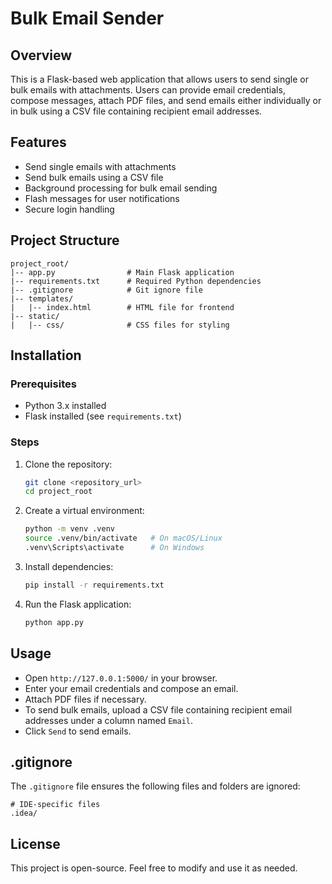 # Bulk Email Sender

## Overview
This is a Flask-based web application that allows users to send single or bulk emails with attachments. Users can provide email credentials, compose messages, attach PDF files, and send emails either individually or in bulk using a CSV file containing recipient email addresses.

## Features
- Send single emails with attachments
- Send bulk emails using a CSV file
- Background processing for bulk email sending
- Flash messages for user notifications
- Secure login handling

## Project Structure
```
project_root/
|-- app.py                # Main Flask application
|-- requirements.txt      # Required Python dependencies
|-- .gitignore            # Git ignore file
|-- templates/
|   |-- index.html        # HTML file for frontend
|-- static/
|   |-- css/              # CSS files for styling
```

## Installation
### Prerequisites
- Python 3.x installed
- Flask installed (see `requirements.txt`)

### Steps
1. Clone the repository:
   ```sh
   git clone <repository_url>
   cd project_root
   ```
2. Create a virtual environment:
   ```sh
   python -m venv .venv
   source .venv/bin/activate   # On macOS/Linux
   .venv\Scripts\activate      # On Windows
   ```
3. Install dependencies:
   ```sh
   pip install -r requirements.txt
   ```
4. Run the Flask application:
   ```sh
   python app.py
   ```

## Usage
- Open `http://127.0.0.1:5000/` in your browser.
- Enter your email credentials and compose an email.
- Attach PDF files if necessary.
- To send bulk emails, upload a CSV file containing recipient email addresses under a column named `Email`.
- Click `Send` to send emails.

## .gitignore
The `.gitignore` file ensures the following files and folders are ignored:
```
# IDE-specific files
.idea/
```

## License
This project is open-source. Feel free to modify and use it as needed.

